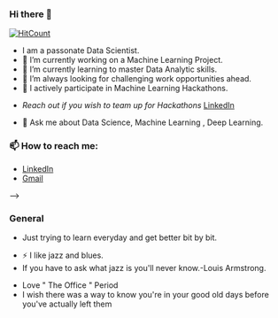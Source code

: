 ### Hi there 👋

[![HitCount](http://hits.dwyl.com/shresthh/shresthh.svg)](http://hits.dwyl.com/shresthh/shresthh)




- I am a passonate Data Scientist.
- 🔭 I’m currently working on a Machine Learning Project.
- 🌱 I’m currently learning to master Data Analytic skills.
- 👯 I’m always looking for challenging work opportunities ahead.
- 🤔 I actively participate in Machine Learning Hackathons. 
* *Reach out if you wish to team up for Hackathons*  <a href="https://www.linkedin.com/in/shresth-mishra-00463216b/">LinkedIn</a>




- 💬 Ask me about Data Science, Machine Learning , Deep Learning.


### 📫 How to reach me: 
* <a href="https://www.linkedin.com/in/shresth-mishra-00463216b/">LinkedIn</a>
* <a href="sumuandmishra@gmail.com">Gmail</a>


-->

### General

* Just trying to learn everyday and get better bit by bit.
- ⚡ I like jazz and blues. 
- If you have to ask what jazz is you'll never know.-Louis Armstrong.
* Love " The Office " Period
* I wish there was a way to know you're in your good old days before you've actually left them
